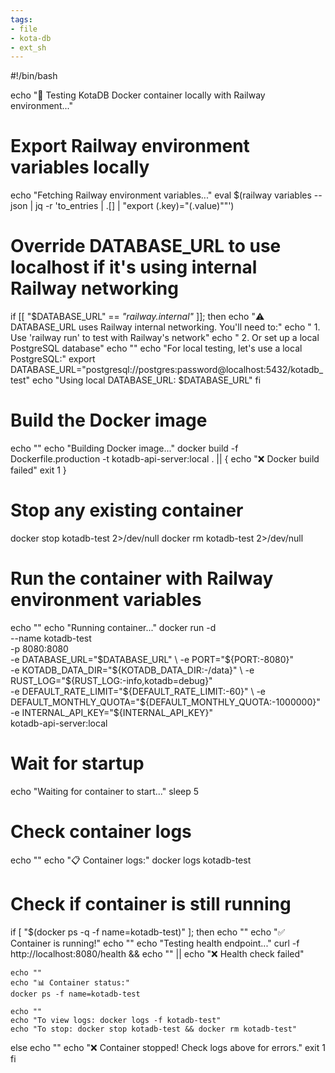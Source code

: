 ```yaml
---
tags:
- file
- kota-db
- ext_sh
---
```

#!/bin/bash

echo "🐳 Testing KotaDB Docker container locally with Railway environment..."

# Export Railway environment variables locally
echo "Fetching Railway environment variables..."
eval $(railway variables --json | jq -r 'to_entries | .[] | "export \(.key)=\"\(.value)\""')

# Override DATABASE_URL to use localhost if it's using internal Railway networking
if [[ "$DATABASE_URL" == *"railway.internal"* ]]; then
    echo "⚠️  DATABASE_URL uses Railway internal networking. You'll need to:"
    echo "   1. Use 'railway run' to test with Railway's network"
    echo "   2. Or set up a local PostgreSQL database"
    echo ""
    echo "For local testing, let's use a local PostgreSQL:"
    export DATABASE_URL="postgresql://postgres:password@localhost:5432/kotadb_test"
    echo "Using local DATABASE_URL: $DATABASE_URL"
fi

# Build the Docker image
echo ""
echo "Building Docker image..."
docker build -f Dockerfile.production -t kotadb-api-server:local . || {
    echo "❌ Docker build failed"
    exit 1
}

# Stop any existing container
docker stop kotadb-test 2>/dev/null
docker rm kotadb-test 2>/dev/null

# Run the container with Railway environment variables
echo ""
echo "Running container..."
docker run -d \
    --name kotadb-test \
    -p 8080:8080 \
    -e DATABASE_URL="$DATABASE_URL" \
    -e PORT="${PORT:-8080}" \
    -e KOTADB_DATA_DIR="${KOTADB_DATA_DIR:-/data}" \
    -e RUST_LOG="${RUST_LOG:-info,kotadb=debug}" \
    -e DEFAULT_RATE_LIMIT="${DEFAULT_RATE_LIMIT:-60}" \
    -e DEFAULT_MONTHLY_QUOTA="${DEFAULT_MONTHLY_QUOTA:-1000000}" \
    -e INTERNAL_API_KEY="${INTERNAL_API_KEY}" \
    kotadb-api-server:local

# Wait for startup
echo "Waiting for container to start..."
sleep 5

# Check container logs
echo ""
echo "📋 Container logs:"
docker logs kotadb-test

# Check if container is still running
if [ "$(docker ps -q -f name=kotadb-test)" ]; then
    echo ""
    echo "✅ Container is running!"
    echo ""
    echo "Testing health endpoint..."
    curl -f http://localhost:8080/health && echo "" || echo "❌ Health check failed"
    
    echo ""
    echo "📊 Container status:"
    docker ps -f name=kotadb-test
    
    echo ""
    echo "To view logs: docker logs -f kotadb-test"
    echo "To stop: docker stop kotadb-test && docker rm kotadb-test"
else
    echo ""
    echo "❌ Container stopped! Check logs above for errors."
    exit 1
fi
